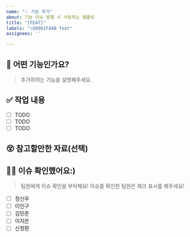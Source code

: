 ```yaml
---
name: "✨ 기능 추가"
about: 기능 이슈 발행 시 사용하는 템플릿
title: "[FEAT]"
labels: "\U0001F4AB feat"
assignees: ''

---
```


## 📝 어떤 기능인가요?
> 추가하려는 기능을 설명해주세요.

## ✅ 작업 내용
- [ ] TODO
- [ ] TODO
- [ ] TODO

## 😵 참고할만한 자료(선택)

## 🙇‍♀️ 이슈 확인했어요:)
> 팀원에게 이슈 확인을 부탁해요! 이슈를 확인한 팀원은 체크 표시를 해주세요!
- [ ] 정신우
- [ ] 이인구
- [ ] 김민준
- [ ] 이지은
- [ ] 신정환

